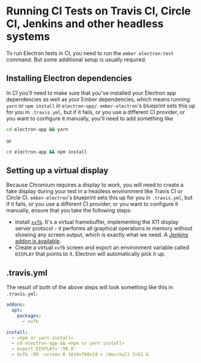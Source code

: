 # Running CI Tests on Travis CI, Circle CI, Jenkins and other headless systems

To run Electron tests in CI, you need to run the `ember electron:test` command. But some additional setup is usually required.

## Installing Electron dependencies

In CI you'll need to make sure that you've installed your Electron app dependencies as well as your Ember dependencies, which means running `yarn` or `npm install` in `electron-app/`. `ember-electron`'s blueprint sets this up for you in `.travis.yml`, but if it fails, or you use a different CI provider, or you want to configure it manually, you'll need to add something like

```sh
cd electron-app && yarn
```

or

```sh
cd electron-app && npm install
```

## Setting up a virtual display

Because Chromium requires a display to work, you will need to create a fake display during your test in a headless environment like Travis CI or Circle CI. `ember-electron`'s blueprint sets this up for you in `.travis.yml`, but if it fails, or you use a different CI provider, or you want to configure it manually, ensure that you take the following steps:

 * Install [`xvfb`](https://en.wikipedia.org/wiki/Xvfb). It's a virtual framebuffer, implementing the X11 display server protocol - it performs all graphical operations in memory without showing any screen output, which is exactly what we need. A [Jenkins addon is available](https://wiki.jenkins-ci.org/display/JENKINS/Xvfb+Plugin).
 * Create a virtual `xvfb` screen and export an environment variable called `DISPLAY` that points to it. Electron will automatically pick it up.

## .travis.yml

The result of both of the above steps will look something like this in `.travis.yml`:

```yaml
addons:
  apt:
    packages:
      - xvfb

install:
  - <npm or yarn install>
  - cd electron-app && <npm or yarn install>
  - export DISPLAY=':99.0'
  - Xvfb :99 -screen 0 1024x768x24 > /dev/null 2>&1 &
```
